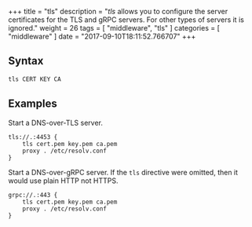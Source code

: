 +++
title = "tls"
description = "*tls* allows you to configure the server certificates for the TLS and gRPC servers. For other types of servers it is ignored."
weight = 26
tags = [ "middleware", "tls" ]
categories = [ "middleware" ]
date = "2017-09-10T18:11:52.766707"
+++

## Syntax

~~~ txt
tls CERT KEY CA
~~~

## Examples

Start a DNS-over-TLS server.

~~~
tls://.:4453 {
	tls cert.pem key.pem ca.pem
	proxy . /etc/resolv.conf
}
~~~

Start a DNS-over-gRPC server. If the `tls` directive were omitted, then
it would use plain HTTP not HTTPS.

~~~
grpc://.:443 {
	tls cert.pem key.pem ca.pem
	proxy . /etc/resolv.conf
}
~~~
